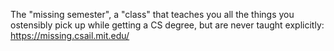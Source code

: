 The "missing semester", a "class" that teaches you all the things you ostensibly pick up while getting a CS degree, but are never taught explicitly: https://missing.csail.mit.edu/
